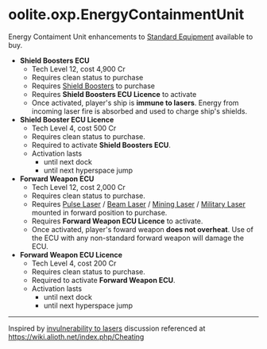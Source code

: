 # oolite.oxp.EnergyContainmentUnit

Energy Contaiment Unit enhancements to
[Standard Equipment](https://wiki.alioth.net/index.php/Oolite_Equipment)
available to buy.

- **Shield Boosters ECU**
  - Tech Level 12, cost 4,900 Cr
  - Requires clean status to purchase
  - Requires [Shield Boosters](https://wiki.alioth.net/index.php/Shield_Boosters) to purchase
  - Requires **Shield Boosters ECU Licence** to activate
  - Once activated, player's ship is **immune to lasers**. Energy from incoming laser fire is absorbed and used to charge ship's shields.
- **Shield Booster ECU Licence**
  - Tech Level 4, cost 500 Cr
  - Requires clean status to purchase.
  - Required to activate **Shield Boosters ECU**.
  - Activation lasts
    - until next dock
    - until next hyperspace jump
- **Forward Weapon ECU**
  - Tech Level 12, cost 2,000 Cr
  - Requires clean status to purchase.
  - Requires [Pulse Laser](https://wiki.alioth.net/index.php/Pulse_Laser) /
    [Beam Laser](https://wiki.alioth.net/index.php/Beam_Laser) /
    [Mining Laser](https://wiki.alioth.net/index.php/Mining_Laser) /
    [Military Laser](https://wiki.alioth.net/index.php/Military_Laser)
    mounted in forward position to purchase.
  - Requires **Forward Weapon ECU Licence** to activate.
  - Once activated, player's foward weapon **does not overheat**.
    Use of the ECU with any non-standard forward weapon will damage the ECU.
- **Forward Weapon ECU Licence**
  - Tech Level 4, cost 200 Cr
  - Requires clean status to purchase.
  - Required to activate **Forward Weapon ECU**.
  - Activation lasts
    - until next dock
    - until next hyperspace jump

-------------------------------------------------------------------------------

Inspired by [invulnerability to lasers](https://bb.oolite.space/viewtopic.php?p=284994#p284994)
discussion referenced at https://wiki.alioth.net/index.php/Cheating
